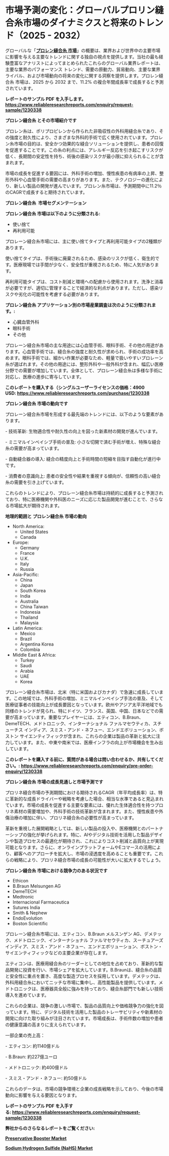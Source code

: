 <p><h1>市場予測の変化：グローバルプロリン縫合糸市場のダイナミクスと将来のトレンド（2025 - 2032）</h1></p><p>グローバルな「<a href="https://www.reliableresearchreports.com/prolene-suture-r1230338?utm_campaign=107&utm_medium=6&utm_source=Github&utm_content=ia&utm_term=17012025&utm_id=prolene-suture"><strong>プロレン縫合糸 市場</strong></a>」の概要は、業界および世界中の主要市場に影響を与える主要なトレンドに関する独自の視点を提供します。当社の最も経験豊富なアナリストによってまとめられたこれらのグローバル業界レポートは、主要な業界のパフォーマンス トレンド、需要の原動力、貿易動向、主要な業界ライバル、および市場動向の将来の変化に関する洞察を提供します。プロレン縫合糸 市場は、2025 から 2032 まで、11.2% の複合年間成長率で成長すると予測されています。</p>
<p><strong>レポートのサンプル PDF を入手します。</strong><strong><a href="https://www.reliableresearchreports.com/enquiry/request-sample/1230338?utm_campaign=107&utm_medium=6&utm_source=Github&utm_content=ia&utm_term=17012025&utm_id=prolene-suture">https://www.reliableresearchreports.com/enquiry/request-sample/1230338</a></strong></p>
<p><strong>プロレン縫合糸 とその市場紹介です</strong></p>
<p><p>プロレン糸は、ポリプロピレンから作られた非吸収性の外科用縫合糸であり、その強度と耐久性により、さまざまな外科的手術で広く使用されています。プロレン糸市場の目的は、安全かつ効果的な縫合ソリューションを提供し、患者の回復を促進することです。この糸の利点には、アレルギー反応を引き起こすリスクが低く、長期間の安定性を持ち、術後の感染リスクが最小限に抑えられることが含まれます。</p><p>市場の成長を促進する要因には、外科手術の増加、慢性疾患の有病率の上昇、整形外科や心血管手術の需要の高まりがあります。また、テクノロジーの進化により、新しい製品の開発が進んでいます。プロレン糸市場は、予測期間中に11.2％のCAGRで成長すると期待されています。</p><strong><a href="|AUTHORITHY_DOMAIN_URL|?utm_campaign=107&utm_medium=6&utm_source=Github&utm_content=ia&utm_term=17012025&utm_id=prolene-suture"></a></strong></p>
<p><strong>プロレン縫合糸&nbsp;</strong><strong>&nbsp;市場セグメンテーション</strong></p>
<p><strong>プロレン縫合糸 市場は以下のように分類される:</strong>&nbsp;</p>
<p><ul><li>使い捨て</li><li>再利用可能</li></ul></p>
<p><p>プロレーン縫合糸市場には、主に使い捨てタイプと再利用可能タイプの2種類があります。</p><p>使い捨てタイプは、手術後に廃棄されるため、感染のリスクが低く、衛生的です。医療現場では手間が少なく、安全性が重視されるため、特に人気があります。</p><p>再利用可能タイプは、コスト削減と環境への配慮から使用されます。洗浄と消毒が必要ですが、適切に管理することで経済的な利点があります。ただし、感染リスクや劣化の可能性を考慮する必要があります。</p></p>
<p><strong> プロレン縫合糸 アプリケーション別の市場産業調査は次のように分類されます。:</strong></p>
<p><ul><li>心臓血管外科</li><li>眼科手術</li><li>その他</li></ul></p>
<p><p>プロレーン縫合糸市場の主な用途には心血管手術、眼科手術、その他の用途があります。心血管手術では、縫合糸の強度と耐久性が求められ、手術の成功率を高めます。眼科手術では、細かい作業が必要なため、軽量で扱いやすいプロレーン糸が選ばれます。その他の用途には、整形外科や一般外科が含まれ、幅広い医療分野での需要が増加しています。全体として、プロレーン縫合糸は多様な手術に対応し、医療の進歩に寄与しています。</p></p>
<p><strong>このレポートを購入する（シングルユーザーライセンスの価格：4900 USD:</strong><strong>&nbsp;<a href="https://www.reliableresearchreports.com/purchase/1230338?utm_campaign=107&utm_medium=6&utm_source=Github&utm_content=ia&utm_term=17012025&utm_id=prolene-suture">https://www.reliableresearchreports.com/purchase/1230338</a></strong></p>
<p><strong>プロレン縫合糸 市場の動向です</strong></p>
<p><p>プロレーン縫合糸市場を形成する最先端のトレンドには、以下のような要素があります。</p><p>- 技術革新: 生物適合性や耐久性の向上を図った新素材の開発が進んでいます。</p><p>- ミニマルインベイシブ手術の普及: 小さな切開で済む手術が増え、特殊な縫合糸の需要が高まっています。</p><p>- 自動縫合器の導入: 縫合の精度向上と手術時間の短縮を目指す自動化が進行中です。</p><p>- 消費者の意識向上: 患者の安全性や結果を重視する傾向が、信頼性の高い縫合糸の需要を引き上げています。</p><p>これらのトレンドにより、プロレーン縫合糸市場は持続的に成長すると予測されており、特に医療機関や外科医のニーズに応じた製品開発が進むことで、さらなる市場拡大が期待されます。</p></p>
<p><strong>地理的範囲と プロレン縫合糸 市場の動向</strong></p>
<p><ul>
    <li>
        North America:
        <ul>
            <li>United States</li>
            <li>Canada</li>
        </ul>
    </li>
    <li>
        Europe:
        <ul>
            <li>Germany</li>
            <li>France</li>
            <li>U.K.</li>
            <li>Italy</li>
            <li>Russia</li>
        </ul>
    </li>
    <li>
        Asia-Pacific:
        <ul>
            <li>China</li>
            <li>Japan</li>
            <li>South Korea</li>
            <li>India</li>
            <li>Australia</li>
            <li>China Taiwan</li>
            <li>Indonesia</li>
            <li>Thailand</li>
            <li>Malaysia</li>
        </ul>
    </li>
    <li>
        Latin America:
        <ul>
            <li>Mexico</li>
            <li>Brazil</li>
            <li>Argentina Korea</li>
            <li>Colombia</li>
        </ul>
    </li>
    <li>
        Middle East & Africa:
        <ul>
            <li>Turkey</li>
            <li>Saudi</li>
            <li>Arabia</li>
            <li>UAE</li>
            <li>Korea</li>
        </ul>
    </li>
    </ul></p>
<p><p>プロレーン縫合糸市場は、北米（特に米国およびカナダ）で急速に成長しています。この地域では、外科手術の増加、ミニマルインベイシブ手法の普及、そして医療従事者の技能向上が成長要因となっています。欧州やアジア太平洋地域でも同様のトレンドが見られ、特にドイツ、フランス、英国、中国、日本などでの需要が高まっています。重要なプレイヤーには、エティコン、B.Braun、DemeTECH、メドトロニック、インターナショナル ファルマセウティカ、スチューチス インディア、スミス・アンド・ネフュー、エンドエボリューション、ボストン サイエンティフィックが含まれ、これらの企業は製品の革新と拡大に注力しています。また、中東や南米では、医療インフラの向上が市場機会を生み出しています。</p></p>
<p><strong>このレポートを購入する前に、質問がある場合は問い合わせるか、共有してください。:&nbsp;<a href="https://www.reliableresearchreports.com/enquiry/pre-order-enquiry/1230338?utm_campaign=107&utm_medium=6&utm_source=Github&utm_content=ia&utm_term=17012025&utm_id=prolene-suture">https://www.reliableresearchreports.com/enquiry/pre-order-enquiry/1230338</a></strong></p>
<p><strong>プロレン縫合糸 市場の成長見通しと市場予測です</strong></p>
<p><p>プロリネ縫合市場の予測期間における期待されるCAGR（年平均成長率）は、特に革新的な成長ドライバーや戦略を考慮した場合、相当な水準であると見込まれています。市場の成長を促進する主要な要素には、優れた生体適合性を持つプロリネ素材の需要増加や、外科手術の技術革新が含まれます。また、慢性疾患や外傷治療の増加に伴い、プロリネ縫合糸の必要性が高まっています。</p><p>革新を重視した展開戦略としては、新しい製品の投入や、医療機関とのパートナーシップの強化が挙げられます。特に、AIやデジタル技術を活用した製品デザインや製造プロセスの最適化が期待され、これによりコスト削減と品質向上が実現可能となります。さらに、オンラインプラットフォームやEコマースの活用により、顧客へのアプローチを拡大し、市場の浸透度を高めることも重要です。これらの戦略により、プロリネ縫合市場の成長の可能性が大いに拡大するでしょう。</p></p>
<p><strong>プロレン縫合糸 市場における競争力のある状況です</strong></p>
<p><ul><li>Ethicon</li><li>B.Braun Melsungen AG</li><li>DemeTECH</li><li>Medtronic</li><li>Internacional Farmaceutica</li><li>Sutures India</li><li>Smith & Nephew</li><li>EndoEvolution</li><li>Boston Scientific</li></ul></p>
<p><p>プロレーン縫合糸市場には、エティコン、B.Braun メルスンゲン AG、デメテック、メドトロニック、インターナショナル ファルマセウティカ、スーチュアーズ インディア、スミス・アンド・ネフュー、エンドエボリューション、ボストン・サイエンティフィックなどの主要企業が存在します。</p><p>エティコンは、医療用縫合糸のリーダーとしての地位を占めており、革新的な製品開発に投資を行い、市場シェアを拡大しています。B.Braunは、縫合糸の品質と安全性に重点を置き、高度な製造プロセスを採用しています。デメテックは、外科用縫合糸においてニッチな市場に集中し、高性能製品を提供しています。メドトロニックは、医療器具全般に強みを持っており、縫合糸部門でも新しい技術導入を進めています。</p><p>これらの企業は、競争の激しい市場で、製品の品質向上や価格競争力の強化を図っています。特に、デジタル技術を活用した製品のトレーサビリティや新素材の開発に向けた取り組みが注目されています。市場成長は、手術件数の増加や患者の健康意識の高まりに支えられています。</p><p>一部企業の売上高：</p><p>- エティコン: 約1140億ドル</p><p>- B.Braun: 約227億ユーロ</p><p>- メドトロニック: 約400億ドル</p><p>- スミス・アンド・ネフュー: 約50億ドル</p><p>これらのデータは、市場の競争環境と企業の成長戦略を示しており、今後の市場動向に影響を与える要因となります。</p></p>
<p><strong>レポートのサンプル PDF を入手する:&nbsp;<a href="https://www.reliableresearchreports.com/enquiry/request-sample/1230338?utm_campaign=107&utm_medium=6&utm_source=Github&utm_content=ia&utm_term=17012025&utm_id=prolene-suture">https://www.reliableresearchreports.com/enquiry/request-sample/1230338</a></strong></p>
<p></p>
<p></p>
<p></p>
<p></p>
<p><strong>弊社からのさらなるレポートをご覧ください:</strong></p>
<p><strong><p><a href="https://github.com/arionmp/Market-Research-Report-List-5/blob/main/preservative-booster-market.md?utm_campaign=107&utm_medium=6&utm_source=Github&utm_content=ia&utm_term=17012025&utm_id=prolene-suture">Preservative Booster Market</a></p><p><a href="https://github.com/hartsockdonnette82/Market-Research-Report-List-1/blob/main/sodium-hydrogen-sulfide-nahs-market.md?utm_campaign=107&utm_medium=6&utm_source=Github&utm_content=ia&utm_term=17012025&utm_id=prolene-suture">Sodium Hydrogen Sulfide (NaHS) Market</a></p></strong></p>